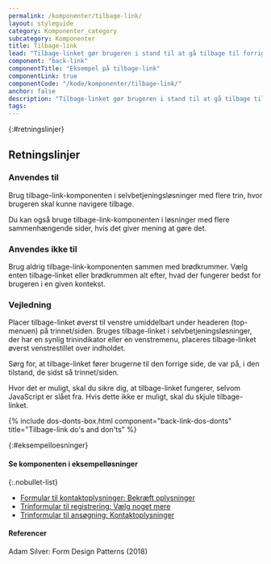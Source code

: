 ```yaml
---
permalink: /komponenter/tilbage-link/
layout: styleguide
category: Komponenter_category
subcategory: Komponenter
title: Tilbage-link
lead: "Tilbage-linket gør brugeren i stand til at gå tilbage til forrige trin eller side i en selvbetjeningsløsning."
component: "back-link"
componentTitle: "Eksempel på tilbage-link"
componentLink: true
componentCode: "/kode/komponenter/tilbage-link/"
anchor: false
description: "Tilbage-linket gør brugeren i stand til at gå tilbage til forrige trin eller side i en selvbetjeningsløsning."
tags:
---
```


{:#retningslinjer}
## Retningslinjer

### Anvendes til

Brug tilbage-link-komponenten i selvbetjeningsløsninger med flere trin, hvor brugeren skal kunne navigere tilbage.

Du kan også bruge tilbage-link-komponenten i løsninger med flere sammenhængende sider, hvis det giver mening at gøre det.

### Anvendes ikke til

Brug aldrig tilbage-link-komponenten sammen med brødkrummer. Vælg enten tilbage-linket eller brødkrummen alt efter, hvad der fungerer bedst for brugeren i en given kontekst.

### Vejledning

Placer tilbage-linket øverst til venstre umiddelbart under headeren (top-menuen) på trinnet/siden. Bruges tilbage-linket i selvbetjeningsløsninger, der har en synlig trinindikator eller en venstremenu, placeres tilbage-linket øverst venstrestillet over indholdet.

Sørg for, at tilbage-linket fører brugerne til den forrige side, de var på, i den tilstand, de sidst så trinnet/siden.

Hvor det er muligt, skal du sikre dig, at tilbage-linket fungerer, selvom JavaScript er slået fra. Hvis dette ikke er muligt, skal du skjule tilbage-linket.

{% include dos-donts-box.html component="back-link-dos-donts" title="Tilbage-link do's and don'ts" %}

{:#eksempelloesninger}
#### Se komponenten i eksempelløsninger

{:.nobullet-list}
- <a href="/pages/eksempler/formular-til-kontaktoplysninger/formular-2/?r={{page.permalink}}%23eksempelloesninger" title="Vis eksempel 'Formular til kontaktoplysninger: Bekræft oplysninger'">Formular til kontaktoplysninger: Bekræft oplysninger</a>
- <a href="/pages/eksempler/trinformular-til-registrering/registrering-2/?r={{page.permalink}}%23eksempelloesninger" title="Vis eksempel 'Trinformular til registrering: Vælg noget mere'">Trinformular til registrering: Vælg noget mere</a>
- <a href="/pages/eksempler/trinformular-til-ansoegning/ansoegning-2/?r={{page.permalink}}%23eksempelloesninger" title="Vis eksempel 'Trinformular til ansøgning: Kontaktoplysninger'">Trinformular til ansøgning: Kontaktoplysninger</a>

#### Referencer
Adam Silver: Form Design Patterns (2018)

